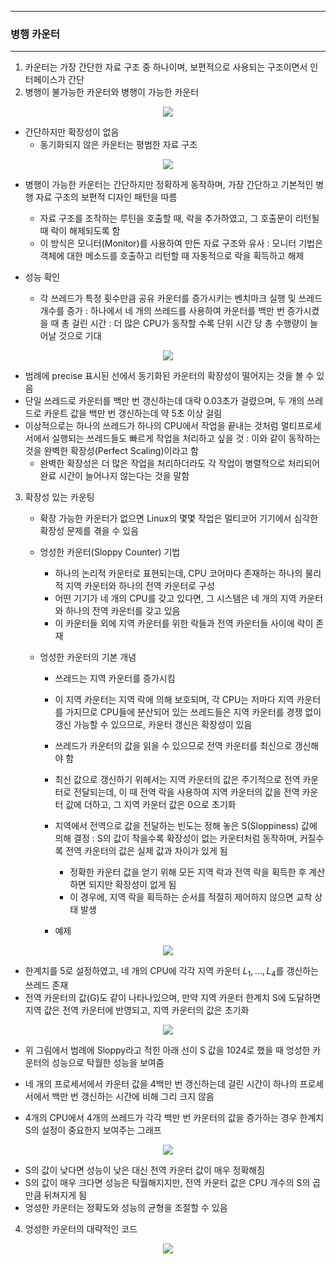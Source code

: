 -----
### 병행 카운터
-----
1. 카운터는 가장 간단한 자료 구조 중 하나이며, 보편적으로 사용되는 구조이면서 인터페이스가 간단
2. 병행이 불가능한 카운터와 병행이 가능한 카운터
<div align="center">
<img src="https://github.com/user-attachments/assets/fce8f3c8-6117-4bfd-a7af-f288e9ecd16d">
</div>

   - 간단하지만 확장성이 없음
     + 동기화되지 않은 카운터는 평범한 자료 구조

<div align="center">
<img src="https://github.com/user-attachments/assets/90ac9729-c515-4863-a0c7-aa4c9ae4fcca">
</div>

   - 병행이 가능한 카운터는 간단하지만 정확하게 동작하며, 가장 간단하고 기본적인 병행 자료 구조의 보편적 디자인 패턴을 따름
     + 자료 구조를 조작하는 루틴을 호출할 때, 락을 추가하였고, 그 호출문이 리턴될 때 락이 해제되도록 함
     + 이 방식은 모니터(Monitor)를 사용하여 만든 자료 구조와 유사 : 모니터 기법은 객체에 대한 메소드를 호출하고 리턴할 때 자동적으로 락을 획득하고 해제

   - 성능 확인
     + 각 쓰레드가 특정 횟수만큼 공유 카운터를 증가시키는 벤치마크 실행 및 쓰레드 개수를 증가 : 하나에서 네 개의 쓰레드를 사용하여 카운터를 백만 번 증가시켰을 때 총 걸린 시간 : 더 많은 CPU가 동작할 수록 단위 시간 당 총 수행량이 늘어날 것으로 기대
<div align="center">
<img src="https://github.com/user-attachments/assets/349c38a0-b05f-4b8c-b576-42df7878978b">
</div>

   - 범례에 precise 표시된 선에서 동기화된 카운터의 확장성이 떨어지는 것을 볼 수 있음
   - 단일 쓰레드로 카운터를 백만 번 갱신하는데 대략 0.03초가 걸렸으며, 두 개의 쓰레드로 카운트 값을 백만 번 갱신하는데 약 5초 이상 걸림
   - 이상적으로는 하나의 쓰레드가 하나의 CPU에서 작업을 끝내는 것처럼 멀티프로세서에서 실행되는 쓰레드들도 빠르게 작업을 처리하고 싶을 것 : 이와 같이 동작하는 것을 완벽한 확장성(Perfect Scaling)이라고 함
     + 완벽한 확장성은 더 많은 작업을 처리하더라도 각 작업이 병렬적으로 처리되어 완료 시간이 늘어나지 않는다는 것을 말함

3. 확장성 있는 카운팅
   - 확장 가능한 카운터가 없으면 Linux의 몇몇 작업은 멀티코어 기기에서 심각한 확장성 문제를 겪을 수 있음
   - 엉성한 카운터(Sloppy Counter) 기법
     + 하나의 논리적 카운터로 표현되는데, CPU 코어마다 존재하는 하나의 물리적 지역 카운터와 하나의 전역 카운터로 구성
     + 어떤 기기가 네 개의 CPU를 갖고 있다면, 그 시스템은 네 개의 지역 카운터와 하나의 전역 카운터를 갖고 있음
     + 이 카운터들 외에 지역 카운터를 위한 락들과 전역 카운터들 사이에 락이 존재

   - 엉성한 카운터의 기본 개념
     + 쓰레드는 지역 카운터를 증가시킴
     + 이 지역 카운터는 지역 락에 의해 보호되며, 각 CPU는 저마다 지역 카운터를 가지므로 CPU들에 분산되어 있는 쓰레드들은 지역 카운터를 경쟁 없이 갱신 가능할 수 있으므로, 카운터 갱신은 확장성이 있음
     + 쓰레드가 카운터의 값을 읽을 수 있으므로 전역 카운터를 최신으로 갱신해야 함
     + 최신 값으로 갱신하기 위헤서는 지역 카운터의 값은 주기적으로 전역 카운터로 전달되는데, 이 때 전역 락을 사용하여 지역 카운터의 값을 전역 카운터 값에 더하고, 그 지역 카운터 값은 0으로 초기화
     + 지역에서 전역으로 값을 전달하는 빈도는 정해 놓은 S(Sloppiness) 값에 의해 결정 : S의 값이 작을수록 확장성이 없는 카운터처럼 동작하며, 커질수록 전역 카운터의 값은 실제 값과 차이가 있게 됨
       * 정확한 카운터 값을 얻기 위해 모든 지역 락과 전역 락을 획득한 후 계산하면 되지만 확장성이 없게 됨
       * 이 경우에, 지역 락을 획득하는 순서를 적절히 제어하지 않으면 교착 상태 발생

     + 예제
<div align="center">
<img src="https://github.com/user-attachments/assets/6994fe1d-833d-4308-ae1b-90c319869144">
</div>

   - 한계치를 5로 설정하였고, 네 개의 CPU에 각각 지역 카운터 $L_{1}, ..., L_{4}$를 갱신하는 쓰레드 존재
   - 전역 카운터의 값(G)도 같이 나타나있으며, 만약 지역 카운터 한계치 S에 도달하면 지역 값은 전역 카운터에 반영되고, 지역 카운터의 값은 초기화

<div align="center">
<img src="https://github.com/user-attachments/assets/349c38a0-b05f-4b8c-b576-42df7878978b">
</div>

   - 위 그림에서 범례에 Sloppy라고 적힌 아래 선이 S 값을 1024로 했을 때 엉성한 카운터의 성능으로 탁월한 성능을 보여줌
   - 네 개의 프로세서에서 카운터 값을 4백만 번 갱신하는데 걸린 시간이 하나의 프로세서에서 백만 번 갱신하는 시간에 비해 그리 크지 않음


   - 4개의 CPU에서 4개의 쓰레드가 각각 백만 번 카운터의 값을 증가하는 경우 한계치 S의 설정이 중요한지 보여주는 그래프
<div align="center">
<img src="https://github.com/user-attachments/assets/c19a9628-a5d1-4d59-b14b-0092ee017c42">
</div>

   - S의 값이 낮다면 성능이 낮은 대신 전역 카운터 값이 매우 정확해짐
   - S의 값이 매우 크다면 성능은 탁월해지지만, 전역 카운터 값은 CPU 개수의 S의 곱 만큼 뒤쳐지게 됨
   - 엉성한 카운터는 정확도와 성능의 균형을 조절할 수 있음

4. 엉성한 카운터의 대략적인 코드
<div align="center">
<img src="https://github.com/user-attachments/assets/143ab96b-3b23-4b1e-90af-5d9f07bcbedd">
</div>
